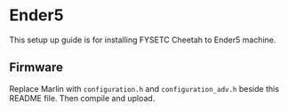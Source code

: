 # Ender5

This setup up guide is for installing FYSETC Cheetah to Ender5 machine.

## Firmware

Replace Marlin with `configuration.h` and `configuration_adv.h` beside this README file. Then compile and upload.